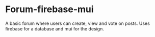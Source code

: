 # Forum-firebase-mui
A basic forum where users can create, view and vote on posts.  Uses firebase for a database and mui for the design.
